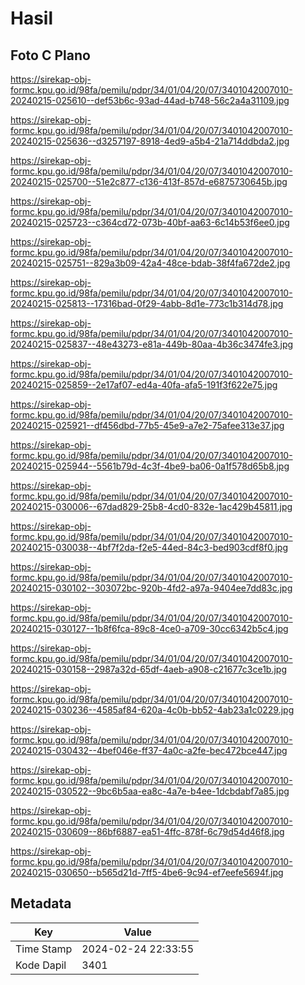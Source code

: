 # Hasil

## Foto C Plano

https://sirekap-obj-formc.kpu.go.id/98fa/pemilu/pdpr/34/01/04/20/07/3401042007010-20240215-025610--def53b6c-93ad-44ad-b748-56c2a4a31109.jpg

https://sirekap-obj-formc.kpu.go.id/98fa/pemilu/pdpr/34/01/04/20/07/3401042007010-20240215-025636--d3257197-8918-4ed9-a5b4-21a714ddbda2.jpg

https://sirekap-obj-formc.kpu.go.id/98fa/pemilu/pdpr/34/01/04/20/07/3401042007010-20240215-025700--51e2c877-c136-413f-857d-e6875730645b.jpg

https://sirekap-obj-formc.kpu.go.id/98fa/pemilu/pdpr/34/01/04/20/07/3401042007010-20240215-025723--c364cd72-073b-40bf-aa63-6c14b53f6ee0.jpg

https://sirekap-obj-formc.kpu.go.id/98fa/pemilu/pdpr/34/01/04/20/07/3401042007010-20240215-025751--829a3b09-42a4-48ce-bdab-38f4fa672de2.jpg

https://sirekap-obj-formc.kpu.go.id/98fa/pemilu/pdpr/34/01/04/20/07/3401042007010-20240215-025813--17316bad-0f29-4abb-8d1e-773c1b314d78.jpg

https://sirekap-obj-formc.kpu.go.id/98fa/pemilu/pdpr/34/01/04/20/07/3401042007010-20240215-025837--48e43273-e81a-449b-80aa-4b36c3474fe3.jpg

https://sirekap-obj-formc.kpu.go.id/98fa/pemilu/pdpr/34/01/04/20/07/3401042007010-20240215-025859--2e17af07-ed4a-40fa-afa5-191f3f622e75.jpg

https://sirekap-obj-formc.kpu.go.id/98fa/pemilu/pdpr/34/01/04/20/07/3401042007010-20240215-025921--df456dbd-77b5-45e9-a7e2-75afee313e37.jpg

https://sirekap-obj-formc.kpu.go.id/98fa/pemilu/pdpr/34/01/04/20/07/3401042007010-20240215-025944--5561b79d-4c3f-4be9-ba06-0a1f578d65b8.jpg

https://sirekap-obj-formc.kpu.go.id/98fa/pemilu/pdpr/34/01/04/20/07/3401042007010-20240215-030006--67dad829-25b8-4cd0-832e-1ac429b45811.jpg

https://sirekap-obj-formc.kpu.go.id/98fa/pemilu/pdpr/34/01/04/20/07/3401042007010-20240215-030038--4bf7f2da-f2e5-44ed-84c3-bed903cdf8f0.jpg

https://sirekap-obj-formc.kpu.go.id/98fa/pemilu/pdpr/34/01/04/20/07/3401042007010-20240215-030102--303072bc-920b-4fd2-a97a-9404ee7dd83c.jpg

https://sirekap-obj-formc.kpu.go.id/98fa/pemilu/pdpr/34/01/04/20/07/3401042007010-20240215-030127--1b8f6fca-89c8-4ce0-a709-30cc6342b5c4.jpg

https://sirekap-obj-formc.kpu.go.id/98fa/pemilu/pdpr/34/01/04/20/07/3401042007010-20240215-030158--2987a32d-65df-4aeb-a908-c21677c3ce1b.jpg

https://sirekap-obj-formc.kpu.go.id/98fa/pemilu/pdpr/34/01/04/20/07/3401042007010-20240215-030236--4585af84-620a-4c0b-bb52-4ab23a1c0229.jpg

https://sirekap-obj-formc.kpu.go.id/98fa/pemilu/pdpr/34/01/04/20/07/3401042007010-20240215-030432--4bef046e-ff37-4a0c-a2fe-bec472bce447.jpg

https://sirekap-obj-formc.kpu.go.id/98fa/pemilu/pdpr/34/01/04/20/07/3401042007010-20240215-030522--9bc6b5aa-ea8c-4a7e-b4ee-1dcbdabf7a85.jpg

https://sirekap-obj-formc.kpu.go.id/98fa/pemilu/pdpr/34/01/04/20/07/3401042007010-20240215-030609--86bf6887-ea51-4ffc-878f-6c79d54d46f8.jpg

https://sirekap-obj-formc.kpu.go.id/98fa/pemilu/pdpr/34/01/04/20/07/3401042007010-20240215-030650--b565d21d-7ff5-4be6-9c94-ef7eefe5694f.jpg


## Metadata

| Key        | Value               |
| ---------- | ------------------- |
| Time Stamp | 2024-02-24 22:33:55 |
| Kode Dapil | 3401                |



